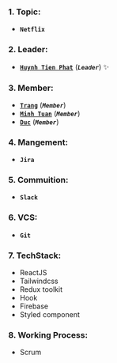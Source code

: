 ### 1. Topic:

- **`Netflix`**

### 2. Leader:

- [**`Huynh Tien Phat`**](https://github.com/phat011201) (**_`Leader`_**) ✨

### 3. Member:

- [**`Trang`**]() (**_`Member`_**)
- [**`Minh Tuan`**]() (**_`Member`_**)
- [**`Duc`**]() (**_`Member`_**)

### 4. Mangement:

- **`Jira`**

### 5. Commuition:

- **`Slack`**

### 6. VCS:

- **`Git`**

### 7. TechStack:

- ReactJS
- Tailwindcss
- Redux toolkit
- Hook
- Firebase
- Styled component

### 8. Working Process:

- Scrum
